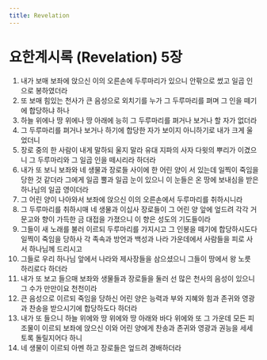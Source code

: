 ```yaml
---
title: Revelation
---
```


# 요한계시록 (Revelation) 5장
1. 내가 보매 보좌에 앉으신 이의 오른손에 두루마리가 있으니 안팎으로 썼고 일곱 인으로 봉하였더라
1. 또 보매 힘있는 천사가 큰 음성으로 외치기를 누가 그 두루마리를 펴며 그 인을 떼기에 합당하냐 하나
1. 하늘 위에나 땅 위에나 땅 아래에 능히 그 두루마리를 펴거나 보거나 할 자가 없더라
1. 그 두루마리를 펴거나 보거나 하기에 합당한 자가 보이지 아니하기로 내가 크게 울었더니
1. 장로 중의 한 사람이 내게 말하되 울지 말라 유대 지파의 사자 다윗의 뿌리가 이겼으니 그 두루마리와 그 일곱 인을 떼시리라 하더라
1. 내가 또 보니 보좌와 네 생물과 장로들 사이에 한 어린 양이 서 있는데 일찍이 죽임을 당한 것 같더라 그에게 일곱 뿔과 일곱 눈이 있으니 이 눈들은 온 땅에 보내심을 받은 하나님의 일곱 영이더라
1. 그 어린 양이 나아와서 보좌에 앉으신 이의 오른손에서 두루마리를 취하시니라
1. 그 두루마리를 취하시매 네 생물과 이십사 장로들이 그 어린 양 앞에 엎드려 각각 거문고와 향이 가득한 금 대접을 가졌으니 이 향은 성도의 기도들이라
1. 그들이 새 노래를 불러 이르되 두루마리를 가지시고 그 인봉을 떼기에 합당하시도다 일찍이 죽임을 당하사 각 족속과 방언과 백성과 나라 가운데에서 사람들을 피로 사서 하나님께 드리시고
1. 그들로 우리 하나님 앞에서 나라와 제사장들을 삼으셨으니 그들이 땅에서 왕 노릇 하리로다 하더라
1. 내가 또 보고 들으매 보좌와 생물들과 장로들을 둘러 선 많은 천사의 음성이 있으니 그 수가 만만이요 천천이라
1. 큰 음성으로 이르되 죽임을 당하신 어린 양은 능력과 부와 지혜와 힘과 존귀와 영광과 찬송을 받으시기에 합당하도다 하더라
1. 내가 또 들으니 하늘 위에와 땅 위에와 땅 아래와 바다 위에와 또 그 가운데 모든 피조물이 이르되 보좌에 앉으신 이와 어린 양에게 찬송과 존귀와 영광과 권능을 세세토록 돌릴지어다 하니
1. 네 생물이 이르되 아멘 하고 장로들은 엎드려 경배하더라